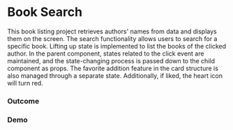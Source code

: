 # Book Search

This book listing project retrieves authors' names from data and displays them on the screen. The search functionality allows users to search for a specific book. Lifting up state is implemented to list the books of the clicked author. In the parent component, states related to the click event are maintained, and the state-changing process is passed down to the child component as props. The favorite addition feature in the card structure is also managed through a separate state. Additionally, if liked, the heart icon will turn red.
### Outcome

### Demo

